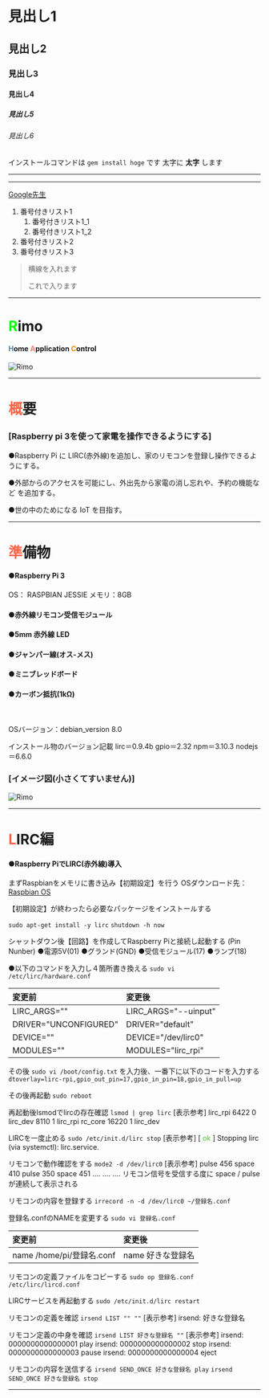 
# 見出し1
## 見出し2
### 見出し3
#### 見出し4
##### 見出し5
###### 見出し6
インストールコマンドは `gem install hoge` です
太字に **太字** します

***
___

[Google先生](https://www.google.co.jp/)

1. 番号付きリスト1
    1. 番号付きリスト1_1
    1. 番号付きリスト1_2
1. 番号付きリスト2
1. 番号付きリスト3

> 横線を入れます
>
> これで入ります

___

# <font color="Lime">R</font>imo
#### <font color="SteelBlue">H</font>ome <font color="Salmon">A</font>pplication <font color="DarkOrange">C</font>ontrol
![Rimo](http://yahoo.jp/box/kwvUxZ)

___

# <font color="Tomato">概</font>要

### [Raspberry pi 3を使って家電を操作できるようにする]

●Raspberry Pi に LIRC(赤外線)を追加し、家のリモコンを登録し操作できるようにする。

●外部からのアクセスを可能にし、外出先から家電の消し忘れや、予約の機能など を追加する。

●世の中のためになる IoT を目指す。


___

# <font color="Tomato">準</font>備物

#### ●Raspberry Pi 3
OS： RASPBIAN JESSIE
メモリ：8GB

#### ●赤外線リモコン受信モジュール

#### ●5mm 赤外線 LED

#### ●ジャンパー線(オス-メス)

#### ●ミニブレッドボード

#### ●カーボン抵抗(1kΩ)

<br>

OSバージョン：debian_version 8.0

インストール物のバージョン記載
lirc＝0.9.4b
gpio＝2.32
npm＝3.10.3
nodejs＝6.6.0

### [イメージ図(小さくてすいません)]
![Rimo](http://yahoo.jp/box/K5unWo)

___

# <font color="Tomato">L</font>IRC編
#### ●Raspberry PiでLIRC(赤外線)導入

まずRaspbianをメモリに書き込み【初期設定】を行う
OSダウンロード先：[Raspbian OS](https://www.raspberrypi.org/downloads/raspbian/)

【初期設定】が終わったら必要なパッケージをインストールする

`sudo apt-get install -y lirc`
`shutdown -h now`

シャットダウン後【回路】を作成してRaspberry Piと接続し起動する
(Pin Nunber)
●電源5V(01)
●グランド(GND)
●受信モジュール(17)
●ランプ(18)

●以下のコマンドを入力し４箇所書き換える
`sudo vi /etc/lirc/hardware.conf`

|変更前|変更後|
|:--|:--|
|LIRC_ARGS=""|LIRC_ARGS="--uinput"|
|DRIVER="UNCONFIGURED"|DRIVER="default"|
|DEVICE=""|DEVICE="/dev/lirc0"|
|MODULES=""|MODULES="lirc_rpi"|

その後
`sudo vi /boot/config.txt`
を入力後、一番下に以下のコードを入力する
`dtoverlay=lirc-rpi,gpio_out_pin=17,gpio_in_pin=18,gpio_in_pull=up`

その後再起動
`sudo reboot`

再起動後lsmodでlircの存在確認
`lsmod | grep lirc`
[表示参考]
lirc_rpi 6422 0
lirc_dev 8110 1 lirc_rpi
rc_core 16220 1 lirc_dev

LIRCを一度止める
`sudo /etc/init.d/lirc stop`
[表示参考]
[ <font color="LimeGreen">ok</font> ] Stopping lirc (via systemctl): lirc.service.

リモコンで動作確認をする
`mode2 -d /dev/lirc0`
[表示参考]
pulse 456
space 410
pulse 350
space 451
….
….
….
リモコン信号を受信する度に space / pulse が連続して表示される

リモコンの内容を登録する
`irrecord -n -d /dev/lirc0 ~/登録名.conf`

登録名.confのNAMEを変更する
`sudo vi 登録名.conf`

|変更前|変更後|
|:--|:--|
|name  /home/pi/登録名.conf|name  好きな登録名|

リモコンの定義ファイルをコピーする
`sudo op 登録名.conf /etc/lirc/lircd.conf`

LIRCサービスを再起動する
`sudo /etc/init.d/lirc restart`

リモコンの定義を確認
`irsend LIST "" ""`
[表示参考]
irsend: 好きな登録名

リモコン定義の中身を確認
`irsend LIST 好きな登録名 ""`
[表示参考]
irsend: 0000000000000001 play irsend: 0000000000000002 stop irsend: 0000000000000003 pause irsend: 0000000000000004 eject

リモコンの内容を送信する
`irsend SEND_ONCE 好きな登録名 play`
`irsend SEND_ONCE 好きな登録名 stop`

___
